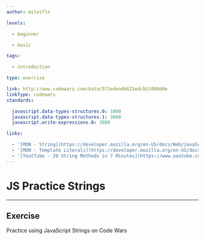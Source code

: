 ```yaml
---
author: milesflo

levels:

  - beginner

  - basic

tags:

  - introduction

type: exercise

link: http://www.codewars.com/kata/571edea4b625edcb51000d8e
linkType: codewars
standards:

  javascript.data-types-structures.0: 1000
  javascript.data-types-structures.1: 3000
  javascript.write-expressions.0: 3000

links:

  - '[MDN - String](https://developer.mozilla.org/en-US/docs/Web/JavaScript/Reference/Global_Objects/String)'
  - '[MDN - Template Literals](https://developer.mozilla.org/en-US/docs/Web/JavaScript/Reference/Template_literals)'
  - '[YoutTube - 20 String Methods in 7 Minutes](https://www.youtube.com/watch?v=VRz0nbax0uI)'
---
```


# JS Practice Strings

---

## Exercise

Practice using JavaScript Strings on Code Wars
